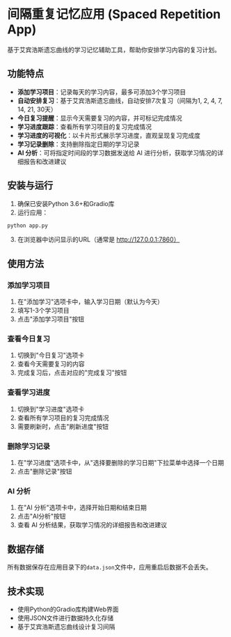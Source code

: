# 间隔重复记忆应用 (Spaced Repetition App)

基于艾宾浩斯遗忘曲线的学习记忆辅助工具，帮助你安排学习内容的复习计划。

## 功能特点

- **添加学习项目**：记录每天的学习内容，最多可添加3个学习项目
- **自动安排复习**：基于艾宾浩斯遗忘曲线，自动安排7次复习（间隔为1, 2, 4, 7, 14, 21, 30天）
- **今日复习提醒**：显示今天需要复习的内容，并可标记完成情况
- **学习进度跟踪**：查看所有学习项目的复习完成情况
- **学习进度的可视化**：以卡片形式展示学习进度，直观呈现复习完成度
- **学习记录删除**：支持删除指定日期的学习记录
- **AI 分析**：可将指定时间段的学习数据发送给 AI 进行分析，获取学习情况的详细报告和改进建议

## 安装与运行

1. 确保已安装Python 3.6+和Gradio库
2. 运行应用：

```bash
python app.py
```

3. 在浏览器中访问显示的URL（通常是 http://127.0.0.1:7860）

## 使用方法

### 添加学习项目

1. 在"添加学习"选项卡中，输入学习日期（默认为今天）
2. 填写1-3个学习项目
3. 点击"添加学习项目"按钮

### 查看今日复习

1. 切换到"今日复习"选项卡
2. 查看今天需要复习的内容
3. 完成复习后，点击对应的"完成复习"按钮

### 查看学习进度

1. 切换到"学习进度"选项卡
2. 查看所有学习项目的复习完成情况
3. 需要刷新时，点击"刷新进度"按钮

### 删除学习记录

1. 在"学习进度"选项卡中，从"选择要删除的学习日期"下拉菜单中选择一个日期
2. 点击"删除记录"按钮

### AI 分析

1. 在"AI 分析"选项卡中，选择开始日期和结束日期
2. 点击"AI分析"按钮
3. 查看 AI 分析结果，获取学习情况的详细报告和改进建议

## 数据存储

所有数据保存在应用目录下的`data.json`文件中，应用重启后数据不会丢失。

## 技术实现

- 使用Python的Gradio库构建Web界面
- 使用JSON文件进行数据持久化存储
- 基于艾宾浩斯遗忘曲线设计复习间隔

